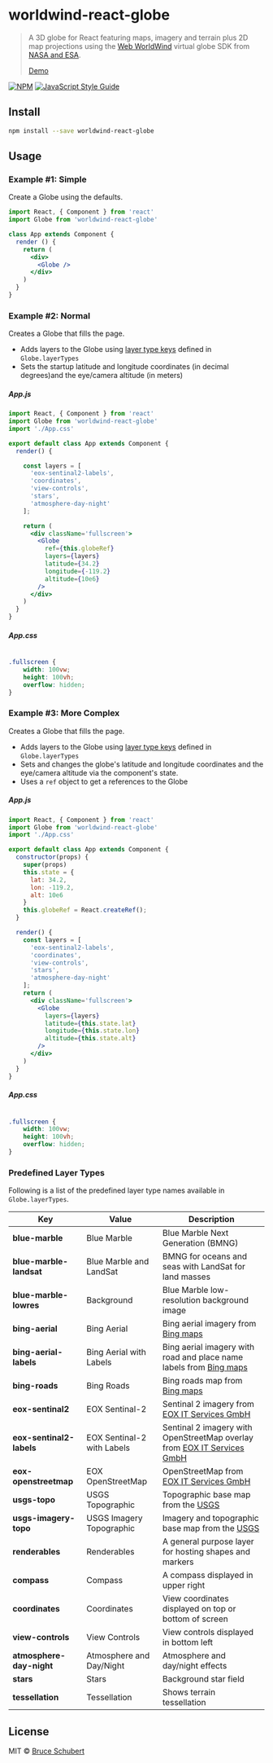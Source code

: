 # worldwind-react-globe 

> A 3D globe for React featuring maps, imagery and terrain plus 2D map projections using the [Web WorldWind](https://github.com/NASAWorldWind/WebWorldWind) virtual globe SDK from [NASA and ESA](https://worldwind.arc.nasa.gov/web/).
>
> [Demo](https://emxsys.github.io/worldwind-react-globe/)

[![NPM](https://img.shields.io/npm/v/worldwind-react-globe.svg)](https://www.npmjs.com/package/worldwind-react-globe) [![JavaScript Style Guide](https://img.shields.io/badge/code_style-standard-brightgreen.svg)](https://standardjs.com)

## Install

```bash
npm install --save worldwind-react-globe
```

## Usage

### Example #1: Simple

Create a Globe using the defaults.

```jsx
import React, { Component } from 'react'
import Globe from 'worldwind-react-globe'

class App extends Component {
  render () {
    return (
      <div>
        <Globe />
      </div>
    )
  }
}
```

### Example #2: Normal

Creates a Globe that fills the page.

- Adds layers to the Globe using [layer type keys](#predefined-layer-types) 
defined in `Globe.layerTypes`
- Sets the startup latitude and longitude coordinates (in decimal degrees)and 
the eye/camera altitude (in meters)

##### App.js

```jsx
import React, { Component } from 'react'
import Globe from 'worldwind-react-globe'
import './App.css'

export default class App extends Component {
  render() {

    const layers = [
      'eox-sentinal2-labels',
      'coordinates',
      'view-controls',
      'stars',
      'atmosphere-day-night'
    ];

    return (
      <div className='fullscreen'>
        <Globe 
          ref={this.globeRef}
          layers={layers}
          latitude={34.2}
          longitude={-119.2}
          altitude={10e6} 
        />
      </div>
    )
  }
}
```

##### App.css

```css

.fullscreen {
    width: 100vw;
    height: 100vh;
    overflow: hidden;
}
```

### Example #3: More Complex

Creates a Globe that fills the page.

- Adds layers to the Globe using [layer type keys](#predefined-layer-types) 
defined in `Globe.layerTypes`
- Sets and changes the globe's latitude and longitude coordinates and the 
eye/camera altitude via the component's state.
- Uses a `ref` object to get a references to the Globe

##### App.js

```jsx
import React, { Component } from 'react'
import Globe from 'worldwind-react-globe'
import './App.css'

export default class App extends Component {
  constructor(props) {
    super(props)
    this.state = {
      lat: 34.2,
      lon: -119.2,
      alt: 10e6
    }
    this.globeRef = React.createRef();
  }

  render() {
    const layers = [
      'eox-sentinal2-labels',
      'coordinates',
      'view-controls',
      'stars',
      'atmosphere-day-night'
    ];
    return (
      <div className='fullscreen'>
        <Globe 
          layers={layers}
          latitude={this.state.lat}
          longitude={this.state.lon}
          altitude={this.state.alt} 
        />
      </div>
    )
  }
}
```

##### App.css

```css

.fullscreen {
    width: 100vw;
    height: 100vh;
    overflow: hidden;
}
```

### Predefined Layer Types

Following is a list of the predefined layer type names available in `Globe.layerTypes`.

Key | Value | Description
-------------- | --------------- | --------------
__blue-marble__ | Blue Marble | Blue Marble Next Generation (BMNG)
__blue-marble-landsat__ | Blue Marble and LandSat | BMNG for oceans and seas with LandSat for land masses
__blue-marble-lowres__ | Background | Blue Marble low-resolution background image
__bing-aerial__ | Bing Aerial | Bing aerial imagery from [Bing maps](https://www.bingmapsportal.com/)
__bing-aerial-labels__ | Bing Aerial with Labels | Bing aerial imagery with road and place name labels from [Bing maps](https://www.bingmapsportal.com/)
__bing-roads__ | Bing Roads | Bing roads map from [Bing maps](https://www.bingmapsportal.com/)
__eox-sentinal2__ | EOX Sentinal-2 | Sentinal 2 imagery from [EOX IT Services GmbH](https://maps.eox.at/)
__eox-sentinal2-labels__ | EOX Sentinal-2 with Labels | Sentinal 2 imagery with OpenStreetMap overlay from [EOX IT Services GmbH](https://maps.eox.at/)
__eox-openstreetmap__ | EOX OpenStreetMap | OpenStreetMap from [EOX IT Services GmbH](https://maps.eox.at/)
__usgs-topo__ | USGS Topographic | Topographic base map from the [USGS](https://nationalmap.gov/)
__usgs-imagery-topo__ | USGS Imagery Topographic | Imagery and topographic base map from the [USGS](https://nationalmap.gov/)
__renderables__ | Renderables | A general purpose layer for hosting shapes and markers
__compass__ | Compass | A compass displayed in upper right
__coordinates__ | Coordinates | View coordinates displayed on top or bottom of screen
__view-controls__ | View Controls | View controls displayed in bottom left
__atmosphere-day-night__ | Atmosphere and Day/Night | Atmosphere and day/night effects
__stars__ | Stars | Background star field
__tessellation__ |Tessellation | Shows terrain tessellation

## License

MIT © [Bruce Schubert](https://github.com/emxsys)
